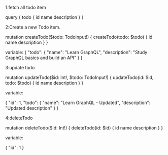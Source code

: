 1:fetch all todo item

query {
  todo {
    id
    name
    description
  }
}

2:Create a new Todo item.

mutation createTodo($todo: TodoInput!) {
  createTodo(todo: $todo) {
    id
    name
    description
  }
}

variable:
{
  "todo": {
    "name": "Learn GraphQL",
    "description": "Study GraphQL basics and build an API"
  }
}

3:update todo

mutation updateTodo($id: Int!, $todo: TodoInput!) {
  updateTodo(id: $id, todo: $todo) {
    id
    name
    description
  }
}

variable:

{
  "id": 1,
  "todo": {
    "name": "Learn GraphQL - Updated",
    "description": "Updated description"
  }
}

4:deleteTodo

mutation deleteTodo($id: Int!) {
  deleteTodo(id: $id) {
    id
    name
    description
  }
}

variable:

{
  "id": 1
}
